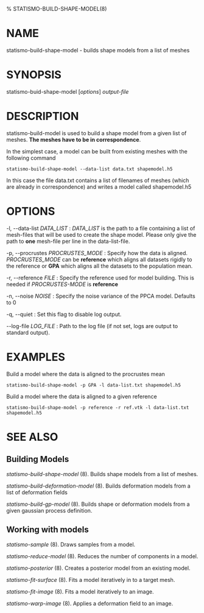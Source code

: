 % STATISMO-BUILD-SHAPE-MODEL(8)

# NAME

statismo-build-shape-model - builds shape models from a list of meshes

# SYNOPSIS

statismo-buid-shape-model [*options*] *output-file*


# DESCRIPTION

statismo-build-model is used to build a shape model from a given list of meshes. 
**The meshes have to be in correspondence**.

In the simplest case, a model can be built from existing meshes with the following command

    statismo-build-shape-model --data-list data.txt shapemodel.h5

In this case the file data.txt contains a list of filenames of meshes (which are already in correspondence) and writes a model called shapemodel.h5


# OPTIONS

-l, \--data-list *DATA_LIST*
:   *DATA_LIST* is the path to a file containing a list of mesh-files that will be used to create the shape model. Please only give the path to **one** mesh-file per line  in the data-list-file.

-p, \--procrustes *PROCRUSTES_MODE*
:   Specify how the data is aligned. *PROCRUSTES_MODE* can be **reference** which aligns all datasets rigidly to the reference or **GPA** which aligns all the datasets to the population mean.

-r, \--reference *FILE* 
:   Specify the reference used for model building. This is needed if *PROCRUSTES-MODE* is **reference**

-n, \--noise *NOISE*
:   Specify the noise variance of the PPCA model. Defaults to 0

-q, \--quiet
:   Set this flag to disable log output.

\--log-file *LOG_FILE*
:   Path to the log file (if not set, logs are output to standard output).


# EXAMPLES 

Build a model where the data is aligned to the procrustes mean

    statismo-build-shape-model -p GPA -l data-list.txt shapemodel.h5

Build a model where the data is aligned to a given reference

    statismo-build-shape-model -p reference -r ref.vtk -l data-list.txt shapemodel.h5


# SEE ALSO

## Building Models

*statismo-build-shape-model* (8).
Builds shape models from a list of meshes.

*statismo-build-deformation-model* (8).
Builds deformation models from a list of deformation fields

*statismo-build-gp-model* (8).
Builds shape or deformation models from a given gaussian process definition.

## Working with models

*statismo-sample* (8).
Draws samples from a model.

*statismo-reduce-model* (8).
Reduces the number of components in a model.

*statismo-posterior* (8).
Creates a posterior model from an existing model.

*statismo-fit-surface* (8).
Fits a model iteratively in to a target mesh.

*statismo-fit-image* (8).
Fits a model iteratively to an image.

*statismo-warp-image* (8).
Applies a deformation field to an image.
